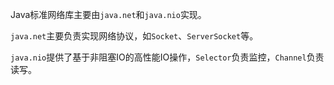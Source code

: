 Java标准网络库主要由`java.net`和`java.nio`实现。

`java.net`主要负责实现网络协议，如`Socket`、`ServerSocket`等。

`java.nio`提供了基于非阻塞IO的高性能IO操作，`Selector`负责监控，`Channel`负责读写。

